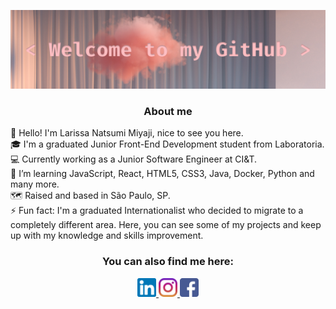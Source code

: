 ![welcome](https://github.com/larissamiyaji/larissamiyaji/blob/master/Imagens/covergithub.png)<br>

<div align="center">
    <h3>About me</h3>
</div>
<p> 
    🙋 Hello! I'm Larissa Natsumi Miyaji, nice to see you here. <br>
    🎓 I'm a graduated Junior Front-End Development student from Laboratoria. <br>
    💻 Currently working as a Junior Software Engineer at CI&T. <br>
    🌱 I’m learning JavaScript, React, HTML5, CSS3, Java, Docker, Python and many more. <br>
    🗺️ Raised and based in São Paulo, SP. <br>
    ⚡ Fun fact: I'm a graduated Internationalist who decided to migrate to a completely different area. Here, you can see some of my projects and keep up with my knowledge and skills improvement.
</p>

<div align="center">
<h3>You can also find me here: </h3>
    <a href="https://www.linkedin.com/in/larissamiyaji/" target="_blank">
        <img src="https://github.com/larissamiyaji/larissamiyaji/blob/master/Imagens/linkedin.png" heigth="30px" width="30px"   alt="LinkedIn - Larissa Miyaji">
    </a>
    <a href="https://www.instagram.com/larissamiyaji/" target="_blank">
        <img src="https://github.com/larissamiyaji/larissamiyaji/blob/master/Imagens/instagram.png" heigth="30px" width="30px"  alt="Instagram - Larissa Miyaji">
    </a>
    <a href="https://www.facebook.com/larissa.miyaji" target="_blank">
       <img src="https://github.com/larissamiyaji/larissamiyaji/blob/master/Imagens/facebook.png" heigth="30px" width="30px"    alt="Facebook - Larissa Miyaji">
    </a>
</div>
